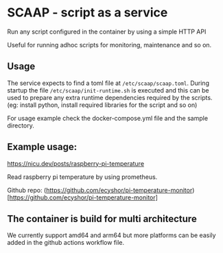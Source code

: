 # SCAAP - script as a service
Run any script configured in the container by using a simple HTTP API

Useful for running adhoc scripts for monitoring, maintenance and so on.

## Usage

The service expects to find a toml file at `/etc/scaap/scaap.toml`.
During startup the file `/etc/scaap/init-runtime.sh` is executed and this can be used to prepare any extra runtime dependencies required by the scripts. (eg: install python, install required libraries for the script and so on)

For usage example check the docker-compose.yml file and the sample directory.

## Example usage:

https://nicu.dev/posts/raspberry-pi-temperature 

Read raspberry pi temperature by using prometheus.

Github repo: (https://github.com/ecyshor/pi-temperature-monitor)[https://github.com/ecyshor/pi-temperature-monitor]

## The container is build for multi architecture

We currently support amd64 and arm64 but more platforms can be easily added in the github actions workflow file.
